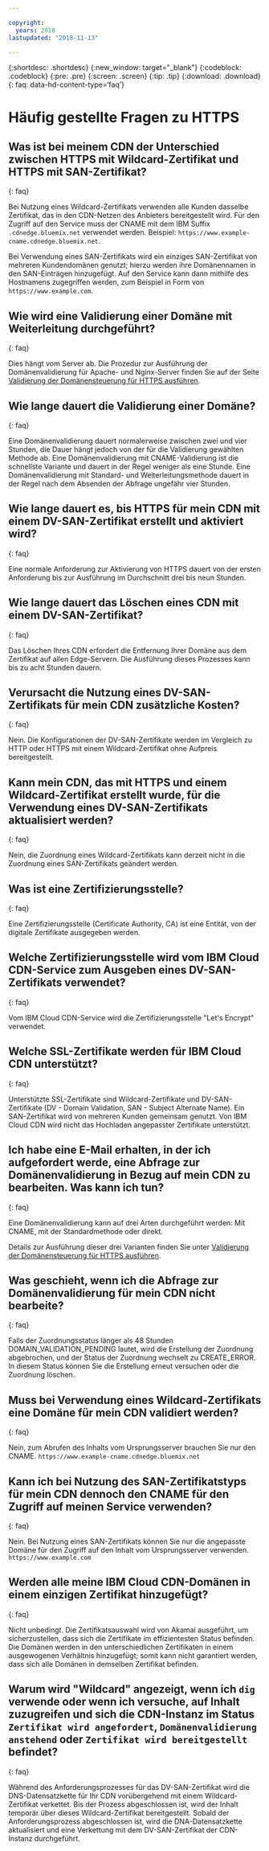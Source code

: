 ```yaml
---

copyright:
  years: 2018
lastupdated: "2018-11-13"

---
```


{:shortdesc: .shortdesc}
{:new_window: target="_blank"}
{:codeblock: .codeblock}
{:pre: .pre}
{:screen: .screen}
{:tip: .tip}
{:download: .download}
{: faq: data-hd-content-type=‘faq’}

# Häufig gestellte Fragen zu HTTPS 

## Was ist bei meinem CDN der Unterschied zwischen HTTPS mit Wildcard-Zertifikat und HTTPS mit SAN-Zertifikat? 
{: faq}

Bei Nutzung eines Wildcard-Zertifikats verwenden alle Kunden dasselbe Zertifikat, das in den CDN-Netzen des Anbieters bereitgestellt wird. Für den Zugriff auf den Service muss der CNAME mit dem IBM Suffix `.cdnedge.bluemix.net` verwendet werden. Beispiel: `https://www.example-cname.cdnedge.bluemix.net`.

Bei Verwendung eines SAN-Zertifikats wird ein einziges SAN-Zertifikat von mehreren Kundendomänen genutzt; hierzu werden ihre Domänennamen in den SAN-Einträgen hinzugefügt. Auf den Service kann dann mithilfe des Hostnamens zugegriffen werden, zum Beispiel in Form von `https://www.example.com`.

## Wie wird eine Validierung einer Domäne mit Weiterleitung durchgeführt?
{: faq}

Dies hängt vom Server ab. Die Prozedur zur Ausführung der Domänenvalidierung für Apache- und Nginx-Server finden Sie auf der Seite [Validierung der Domänensteuerung für HTTPS ausführen](how-to-https.html#redirect).

## Wie lange dauert die Validierung einer Domäne?
{: faq}

Eine Domänenvalidierung dauert normalerweise zwischen zwei und vier Stunden, die Dauer hängt jedoch von der für die Validierung gewählten Methode ab. Eine Domänenvalidierung mit CNAME-Validierung ist die schnellste Variante und dauert in der Regel weniger als eine Stunde. Eine Domänenvalidierung mit Standard- und Weiterleitungsmethode dauert in der Regel nach dem Absenden der Abfrage ungefähr vier Stunden.

## Wie lange dauert es, bis HTTPS für mein CDN mit einem DV-SAN-Zertifikat erstellt und aktiviert wird? 
{: faq}

Eine normale Anforderung zur Aktivierung von HTTPS dauert von der ersten Anforderung bis zur Ausführung im Durchschnitt drei bis neun Stunden.

## Wie lange dauert das Löschen eines CDN mit einem DV-SAN-Zertifikat? 
{: faq}

Das Löschen Ihres CDN erfordert die Entfernung Ihrer Domäne aus dem Zertifikat auf allen Edge-Servern. Die Ausführung dieses Prozesses kann bis zu acht Stunden dauern.

## Verursacht die Nutzung eines DV-SAN-Zertifikats für mein CDN zusätzliche Kosten? 
{: faq}

Nein. Die Konfigurationen der DV-SAN-Zertifikate werden im Vergleich zu HTTP oder HTTPS mit einem Wildcard-Zertifikat ohne Aufpreis bereitgestellt.

## Kann mein CDN, das mit HTTPS und einem Wildcard-Zertifikat erstellt wurde, für die Verwendung eines DV-SAN-Zertifikats aktualisiert werden? 
{: faq}

Nein, die Zuordnung eines Wildcard-Zertifikats kann derzeit nicht in die Zuordnung eines SAN-Zertifikats geändert werden.

## Was ist eine Zertifizierungsstelle?
{: faq}

Eine Zertifizierungsstelle (Certificate Authority, CA) ist eine Entität, von der digitale Zertifikate ausgegeben werden.

## Welche Zertifizierungsstelle wird vom IBM Cloud CDN-Service zum Ausgeben eines DV-SAN-Zertifikats verwendet?
{: faq}

Vom IBM Cloud CDN-Service wird die Zertifizierungsstelle "Let's Encrypt" verwendet.

## Welche SSL-Zertifikate werden für IBM Cloud CDN unterstützt? 
{: faq}

Unterstützte SSL-Zertifikate sind Wildcard-Zertifikate und DV-SAN-Zertifikate (DV - Domain Validation, SAN - Subject Alternate Name). Ein SAN-Zertifikat wird von mehreren Kunden gemeinsam genutzt. Von IBM Cloud CDN wird nicht das Hochladen angepasster Zertifikate unterstützt.

## Ich habe eine E-Mail erhalten, in der ich aufgefordert werde, eine Abfrage zur Domänenvalidierung in Bezug auf mein CDN zu bearbeiten. Was kann ich tun?
{: faq}

Eine Domänenvalidierung kann auf drei Arten durchgeführt werden: Mit CNAME, mit der Standardmethode oder direkt.

Details zur Ausführung dieser drei Varianten finden Sie unter [Validierung der Domänensteuerung für HTTPS ausführen](how-to-https.html#how-to-https.html#initial-steps-to-domain-control-validation).

## Was geschieht, wenn ich die Abfrage zur Domänenvalidierung für mein CDN nicht bearbeite? 
{: faq}

Falls der Zuordnungsstatus länger als 48 Stunden DOMAIN_VALIDATION_PENDING lautet, wird die Erstellung der Zuordnung abgebrochen, und der Status der Zuordnung wechselt zu CREATE_ERROR. In diesem Status können Sie die Erstellung erneut versuchen oder die Zuordnung löschen.

## Muss bei Verwendung eines Wildcard-Zertifikats eine Domäne für mein CDN validiert werden? 
{: faq}

Nein, zum Abrufen des Inhalts vom Ursprungsserver brauchen Sie nur den CNAME. `https://www.example-cname.cdnedge.bluemix.net`

## Kann ich bei Nutzung des SAN-Zertifikatstyps für mein CDN dennoch den CNAME für den Zugriff auf meinen Service verwenden? 
{: faq}

Nein. Bei Nutzung eines SAN-Zertifikats können Sie nur die angepasste Domäne für den Zugriff auf den Inhalt vom Ursprungsserver verwenden. `https://www.example.com`

## Werden alle meine IBM Cloud CDN-Domänen in einem einzigen Zertifikat hinzugefügt? 
{: faq}

Nicht unbedingt. Die Zertifikatsauswahl wird von Akamai ausgeführt, um sicherzustellen, dass sich die Zertifikate im effizientesten Status befinden. Die Domänen werden in den unterschiedlichen Zertifikaten in einem ausgewogenen Verhältnis hinzugefügt; somit kann nicht garantiert werden, dass sich alle Domänen in demselben Zertifikat befinden.

## Warum wird "Wildcard" angezeigt, wenn ich `dig` verwende oder wenn ich versuche, auf Inhalt zuzugreifen und sich die CDN-Instanz im Status `Zertifikat wird angefordert`, `Domänenvalidierung anstehend` oder `Zertifikat wird bereitgestellt` befindet?
{: faq}

Während des Anforderungsprozesses für das DV-SAN-Zertifikat wird die DNS-Datensatzkette für Ihr CDN vorübergehend mit einem Wildcard-Zertifikat verkettet. Bis der Prozess abgeschlossen ist, wird der Inhalt temporär über dieses Wildcard-Zertifikat bereitgestellt. Sobald der Anforderungsprozess abgeschlossen ist, wird die DNA-Datensatzkette aktualisiert und eine Verkettung mit dem DV-SAN-Zertifikat der CDN-Instanz durchgeführt.
